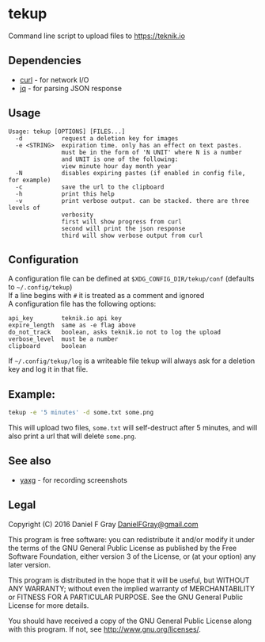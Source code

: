 # tekup
Command line script to upload files to https://teknik.io

## Dependencies

* [curl](https://github.com/curl/curl) - for network I/O
* [jq](https://github.com/stedolan/jq) - for parsing JSON response

## Usage

```
Usage: tekup [OPTIONS] [FILES...]
  -d           request a deletion key for images
  -e <STRING>  expiration time. only has an effect on text pastes.
               must be in the form of 'N UNIT' where N is a number
               and UNIT is one of the following:
               view minute hour day month year
  -N           disables expiring pastes (if enabled in config file, for example)
  -c           save the url to the clipboard
  -h           print this help
  -v           print verbose output. can be stacked. there are three levels of
               verbosity
               first will show progress from curl
               second will print the json response
               third will show verbose output from curl
```

## Configuration
A configuration file can be defined at `$XDG_CONFIG_DIR/tekup/conf` (defaults to `~/.config/tekup`)  
If a line begins with `#` it is treated as a comment and ignored  
A configuration file has the following options:

```
api_key        teknik.io api key
expire_length  same as -e flag above
do_not_track   boolean, asks teknik.io not to log the upload
verbose_level  must be a number
clipboard      boolean
```

If `~/.config/tekup/log` is a writeable file tekup will always ask for a deletion key and log it in that file.

## Example:

``` bash
tekup -e '5 minutes' -d some.txt some.png
```

This will upload two files, `some.txt` will self-destruct after 5 minutes, and will also print a url that will delete `some.png`.

## See also

* [yaxg](https://github.com/DanielFGray/yaxg) - for recording screenshots

## Legal
Copyright (C) 2016 Daniel F Gray <DanielFGray@gmail.com>

This program is free software: you can redistribute it and/or modify it under the terms of the GNU General Public License as published by the Free Software Foundation, either version 3 of the License, or (at your option) any later version.

This program is distributed in the hope that it will be useful, but WITHOUT ANY WARRANTY; without even the implied warranty of MERCHANTABILITY or FITNESS FOR A PARTICULAR PURPOSE.  See the GNU General Public License for more details.

You should have received a copy of the GNU General Public License along with this program.  If not, see <http://www.gnu.org/licenses/>.

